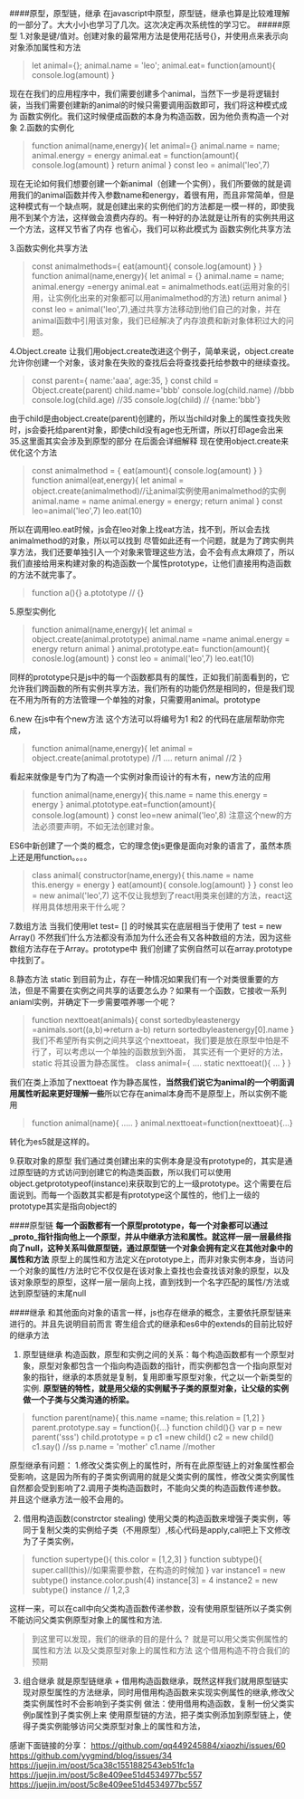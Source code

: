 ####原型，原型链，继承
在javascript中原型，原型链，继承也算是比较难理解的一部分了。大大小小也学习了几次。这次决定再次系统性的学习它。
#####原型
1.对象是键/值对。创建对象的最常用方法是使用花括号{}，并使用点来表示向对象添加属性和方法
> let animal={};
animal.name = 'leo';
animal.eat= function(amount){
    console.log(amount)
}

现在在我们的应用程序中，我们需要创建多个animal，当然下一步是将逻辑封装，当我们需要创建新的animal的时候只需要调用函数即可，我们将这种模式成为 函数实例化。我们这时候便成函数的本身为构造函数，因为他负责构造一个对象
2.函数的实例化
> function animal(name,energy){
    let animal={}
    animal.name = name;
    animal.energy = energy
    animal.eat = function(amount){
        console.log(amount)
    }
    return animal
}
const leo = animal('leo',7)

现在无论如何我们想要创建一个新animal（创建一个实例），我们所要做的就是调用我们的animal函数并传入参数name和energy，着很有用，而且非常简单，但是这种模式有一个缺点啊，就是创建出来的实例他们的方法都是一模一样的，即使我用不到某个方法，这样做会浪费内存的。有一种好的办法就是让所有的实例共用这一个方法，这样又节省了内存 也省心，我们可以称此模式为 函数实例化共享方法

3.函数实例化共享方法
>const animalmethods={
    eat(amount){
        console.log(amount)
    }
}
function animal(name,energy){
    let animal = {}
    animal.name = name;
    animal.energy =energy
    animal.eat = animalmethods.eat(运用对象的引用，让实例化出来的对象都可以用animalmethod的方法)
    return animal
}
const leo = animal('leo',7),通过共享方法移动到他们自己的对象，并在animal函数中引用该对象，我们已经解决了内存浪费和新对象体积过大的问题。

4.Object.create
让我们用object.create改进这个例子，简单来说，object.create 允许你创建一个对象，该对象在失败的查找后会将查找委托给参数中的继续查找。
> const parent={
    name:'aaa',
    age:35,
}
 const child = Object.create(parent)
 child.name='bbb'
 console.log(child.name) //bbb
 console.log(child.age) //35
console.log(child) // {name:'bbb'}
 
 由于child是由object.create(parent)创建的，所以当child对象上的属性查找失败时，js会委托给parent对象，即使child没有age也无所谓，所以打印age会出来35.这里面其实会涉及到原型的部分 在后面会详细解释
 现在使用object.create来优化这个方法
 >const animalmethod = {
     eat(amount){
         console.log(amount)
     }
 }
 function animal(eat,energy){
     let animal = object.create(animalmethod)//让animal实例使用animalmethod的实例
     animal.name = name
     animal.energy = energy;
     return animal
 }
 const leo=animal('leo',7)
 leo.eat(10)

 所以在调用leo.eat时候，js会在leo对象上找eat方法，找不到，所以会去找animalmethod的对象，所以可以找到
 尽管如此还有一个问题，就是为了跨实例共享方法，我们还要单独引入一个对象来管理这些方法，会不会有点太麻烦了，所以我们直接给用来构建对象的构造函数一个属性prototype，让他们直接用构造函数的方法不就完事了。
 >function a(){}
 a.ptototype // {}

 5.原型实例化
 >function animal(name,energy){
     let animal = object.create(animal.prototype)
     animal.name =name
     animal.energy = energy
     return animal
 }
 animal.prototype.eat= function(amount){
     conosle.log(amount)
 }
 const leo = animal('leo',7)
 leo.eat(10)

同样的prototype只是js中的每一个函数都具有的属性，正如我们前面看到的，它允许我们跨函数的所有实例共享方法，我们所有的功能仍然是相同的，但是我们现在不用为所有的方法管理一个单独的对象，只需要用animal。prototype

6.new
在js中有个new方法 这个方法可以将编号为1 和2 的代码在底层帮助你完成，
>function animal(name,energy){
    let animal = object.create(animal.prototype) //1
    ....
    return animal //2
}

看起来就像是专门为了构造一个实例对象而设计的有木有，new方法的应用
>function animal(name,energy){
    this.name = name
    this.energy = energy
}
animal.ptototype.eat=function(amount){
    console.log(amount)
}
const leo=new animal('leo',8)
注意这个new的方法必须要声明，不如无法创建对象。

ES6中新创建了一个类的概念，它的理念使js更像是面向对象的语言了，虽然本质上还是用function。。。。
>class animal{
    constructor(name,energy){
        this.name = name
        this.energy = energy
    }
    eat(amount){
        console.log(amount)
    }
}
const leo = new animal('leo',7)
这不仅让我想到了react用类来创建的方法，react这样用具体想用来干什么呢？

7.数组方法
当我们使用let test= [] 的时候其实在底层相当于使用了 test = new Array()
不然我们什么方法都没有添加为什么还会有又各种数组的方法，因为这些数组方法存在于Array。prototype中
我们创建了实例自然可以在array.prototype中找到了。

8.静态方法 static
到目前为止，存在一种情况如果我们有一个对类很重要的方法，但是不需要在实例之间共享的话要怎么办？如果有一个函数，它接收一系列aniaml实例，并确定下一步需要喂养哪一个呢？
>function nexttoeat(animals){
    const sortedbyleastenergy =animals.sort((a,b)=>return a-b)
    return sortedbyleastenergy[0].name
}
我们不希望所有实例之间共享这个nexttoeat，我们要是放在原型中怕是不行了，可以考虑以一个单独的函数放到外面，
其实还有一个更好的方法，static  将其设置为静态属性。
class animal={
    ....
    static nexttoeat(){
        ...
    }
}

我们在类上添加了nexttoeat 作为静态属性，**当然我们说它为animal的一个明面调用属性听起来更好理解一些**所以它存在animal本身而不是原型上，所以实例不能用
>function animal(name){
    .....
}
animal.nexttoeat=function(nexttoeat){...}

转化为es5就是这样的。

9.获取对象的原型
我们通过类创建出来的实例本身是没有prototype的，其实是通过原型链的方式访问到创建它的构造类函数，所以我们可以使用object.getprototypeof(instance)来获取到它的上一级prototype。这个需要在后面说到。而每一个函数其实都是有prototype这个属性的，他们上一级的prototype其实是指向object的


####原型链
 **每一个函数都有一个原型prototype，每一个对象都可以通过_proto_指针指向他上一个原型，并从中继承方法和属性。就这样一层一层最终指向了null，这种关系叫做原型链，通过原型链一个对象会拥有定义在其他对象中的属性和方法**
原型上的属性和方法定义在prototype上，而非对象实例本身，当访问一个对象的属性/方法时它不仅仅是在该对象上查找也会查找该对象的原型，以及该对象原型的原型，这样一层一层向上找，直到找到一个名字匹配的属性/方法或达到原型链的末尾null

####继承
和其他面向对象的语言一样，js也存在继承的概念，主要依托原型链来进行的。并且先说明目前而言 寄生组合式的继承和es6中的extends的目前比较好的继承方法

1. 原型链继承
构造函数，原型和实例之间的关系：每个构造函数都有一个原型对象，原型对象都包含一个指向构造函数的指针，而实例都包含一个指向原型对象的指针，继承的本质就是复制，复用即重写原型对象，代之以一个新类型的实例.
**原型链的特性，就是用父级的实例赋予子类的原型对象，让父级的实例做一个子类与父类沟通的桥梁。**
>function parent(name){
  this.name =name;
  this.relation = [1,2]
}
parent.prototype.say = function(){...}
function child(){}
var p = new parent('sss')
child.prototype = p
c1 =new child()
c2 = new child()
c1.say() //ss
p.name = 'mother'
c1.name //mother

原型继承有问题： 1.修改父类实例上的属性时，所有在此原型链上的对象属性都会受影响，这是因为所有的子类实例调用的就是父类实例的属性，修改父类实例属性自然都会受到影响了2.调用子类构造函数时，不能向父类的构造函数传递参数。
并且这个继承方法一般不会用的。

2. 借用构造函数(constrctor stealing)
使用父类的构造函数来增强子类实例，等同于复制父类的实例给子类（不用原型）,核心代码是apply,call把上下文修改为了子类实例，
>function supertype(){
  this.color = [1,2,3]
}
function subtype(){
  super.call(this)//如果需要参数，在构造的时候加
}
var instance1 = new subtype()
instance.color.push(4)
instance[3] = 4
instance2 = new subtype()
instance  // 1,2,3

这样一来，可以在call中向父类构造函数传递参数，没有使用原型链所以子类实例不能访问父类实例原型对象上的属性和方法.

>到这里可以发现，我们的继承的目的是什么？ 就是可以用父类实例属性的属性和方法 以及父类原型对象上的属性和方法 这个借用构造不符合我们的预期

3. 组合继承
 就是原型链继承 + 借用构造函数继承，既然这样我们就用原型链实现对原型属性的方法继承，同时用借用构造函数来实现实例属性的继承,修改父类实例属性时不会影响到子类实例
 做法：使用借用构造函数，复制一份父类实例p属性到子类实例上来
      使用原型链的方法，把子类实例添加到原型链上，使得子类实例能够访问父类原型对象上的属性和方法，

> 



感谢下面链接的分享：
https://github.com/qq449245884/xiaozhi/issues/60
https://github.com/yygmind/blog/issues/34
https://juejin.im/post/5ca38c1551882543eb51fc1a
https://juejin.im/post/5c8e409ee51d4534977bc557
https://juejin.im/post/5c8e409ee51d4534977bc557